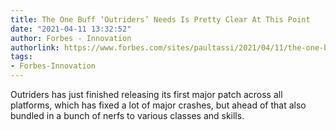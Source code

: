 ```yaml
---
title: The One Buff ‘Outriders’ Needs Is Pretty Clear At This Point
date: "2021-04-11 13:32:52"
author: Forbes - Innovation
authorlink: https://www.forbes.com/sites/paultassi/2021/04/11/the-one-buff-outriders-needs-is-pretty-clear-at-this-point/
tags:
- Forbes-Innovation
---
```

Outriders has just finished releasing its first major patch across all platforms, which has fixed a lot of major crashes, but ahead of that also bundled in a bunch of nerfs to various classes and skills.